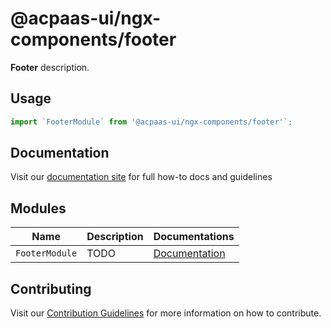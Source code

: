 # @acpaas-ui/ngx-components/footer

**Footer** description.

## Usage

```javascript
import `FooterModule` from '@acpaas-ui/ngx-components/footer'`;
```

## Documentation

Visit our [documentation site](https://acpaas-ui.digipolis.be/) for full how-to docs and guidelines

## Modules

| Name         | Description | Documentations |
| -----------  | ------ | -------------------------- |
| `FooterModule` | TODO | [Documentation](./src/lib/footer/README.md)

## Contributing

Visit our [Contribution Guidelines](./contribute.md) for more information on how to contribute.

